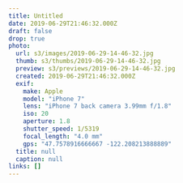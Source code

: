 ```yaml
---
title: Untitled
date: 2019-06-29T21:46:32.000Z
draft: false
drop: true
photo:
  url: s3/images/2019-06-29-14-46-32.jpg
  thumb: s3/thumbs/2019-06-29-14-46-32.jpg
  preview: s3/previews/2019-06-29-14-46-32.jpg
  created: 2019-06-29T21:46:32.000Z
  exif:
    make: Apple
    model: "iPhone 7"
    lens: "iPhone 7 back camera 3.99mm f/1.8"
    iso: 20
    aperture: 1.8
    shutter_speed: 1/5319
    focal_length: "4.0 mm"
    gps: "47.7578916666667 -122.208213888889"
  title: null
  caption: null
links: []
---
```

